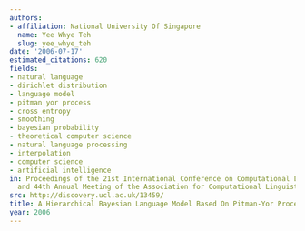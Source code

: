 ```yaml
---
authors:
- affiliation: National University Of Singapore
  name: Yee Whye Teh
  slug: yee_whye_teh
date: '2006-07-17'
estimated_citations: 620
fields:
- natural language
- dirichlet distribution
- language model
- pitman yor process
- cross entropy
- smoothing
- bayesian probability
- theoretical computer science
- natural language processing
- interpolation
- computer science
- artificial intelligence
in: Proceedings of the 21st International Conference on Computational Linguistics
  and 44th Annual Meeting of the Association for Computational Linguistics
src: http://discovery.ucl.ac.uk/13459/
title: A Hierarchical Bayesian Language Model Based On Pitman-Yor Processes
year: 2006
---
```

